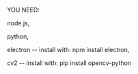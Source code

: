YOU NEED:

node.js,

python,

electron -- install with: npm install electron,

cv2 -- install with: pip install opencv-python